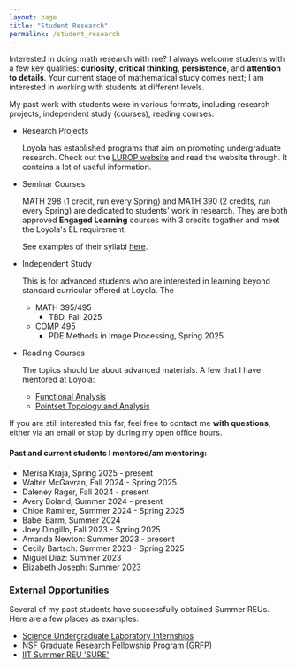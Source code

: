```yaml
---
layout: page
title: "Student Research"
permalink: /student_research
---
```


Interested in doing math research with me? I always welcome students with a few key qualities: **curiosity**, **critical thinking**, **persistence**, and **attention to details**. 
Your current stage of mathematical study comes next; I am interested in working with students at different levels. 

My past work with students were in various formats, including research projects, independent study (courses), reading courses:

- Research Projects
  
  Loyola has established programs that aim on promoting undergraduate research. Check out the [LUROP website](https://www.luc.edu/celts/programs/undergraduateresearch/) and read the website through. It contains a lot of useful information.
  
  [//]: # (Some past projects I mentored:)
  
  <!---#### 2023 - 2024--->
  <!---
  - [Babel Barm](https://github.com/xiangwanmath/luc_USRE/blob/main/B.Barm_USRE_2024.ipynb): Summer. 2024 ([talk slides](https://github.com/xiangwanmath/luc_USRE/blob/main/B.Babel_slides_USRE_2024.pdf))
  - [Avery Boland](https://github.com/averyb197/Real-USRE): Summer. 2024  
  --->

  
  <!---
    <details>
    <summary>Details</summary>
    The topic is Finite Difference Method.
    </details>
  ---> 

- Seminar Courses
  
  MATH 298 (1 credit, run every Spring) and MATH 390 (2 credits, run every Spring) are dedicated to students' work in research. They are both approved **Engaged Learning** courses with 3 credits togather and meet the Loyola's EL requirement.
  
  See examples of their syllabi [here](https://loyolauniversitychicago-my.sharepoint.com/:f:/g/personal/xwan1_luc_edu/EmLEoqdNFG5GoQP56-2v0sgB_UWlK9cDdbK2Jr9BELW6GA).

- Independent Study
  
  This is for advanced students who are interested in learning beyond standard curricular offered at Loyola. The 
  - MATH 395/495
    - TBD, Fall 2025
  - COMP 495
    - PDE Methods in Image Processing, Spring 2025

- Reading Courses

  The topics should be about advanced materials. A few that I have mentored at Loyola:
  - [Functional Analysis](https://www.overleaf.com/read/dtdrczdwrbnt#79c706)
  - [Pointset Topology and Analysis](https://www.overleaf.com/read/thmjyvvtcffc#7268f6)


If you are still interested this far, feel free to contact me **with questions**, either via an email or stop by during my open office hours.  

#### Past and current students I mentored/am mentoring:

<!---#### 2023 - 2024--->
  <!---
  - [Babel Barm](https://github.com/xiangwanmath/luc_USRE/blob/main/B.Barm_USRE_2024.ipynb): Summer. 2024 ([talk slides](https://github.com/xiangwanmath/luc_USRE/blob/main/B.Babel_slides_USRE_2024.pdf))
  - [Avery Boland](https://github.com/averyb197/Real-USRE): Summer. 2024  
  --->
  - Merisa Kraja, Spring 2025 - present
  - Walter McGavran, Fall 2024 - Spring 2025
  - Daleney Rager, Fall 2024 - present
  - Avery Boland, Summer 2024 - present
  - Chloe Ramirez, Summer 2024 - Spring 2025
  - Babel Barm, Summer 2024
  - Joey Dingillo, Fall 2023 - Spring 2025
  - Amanda Newton: Summer 2023 - present
  - Cecily Bartsch: Summer 2023 - Spring 2025
  - Miguel Diaz: Summer 2023
  - Elizabeth Joseph: Summer 2023

### External Opportunities

Several of my past students have successfully obtained Summer REUs. Here are a few places as examples:
- [Science Undergraduate Laboratory Internships](https://science.osti.gov/wdts/suli)
- [NSF Graduate Research Fellowship Program (GRFP)](https://new.nsf.gov/funding/opportunities/nsf-graduate-research-fellowship-program-grfp)
- [IIT Summer REU 'SURE'](https://www.iit.edu/computing/research/student-research/SURE)
